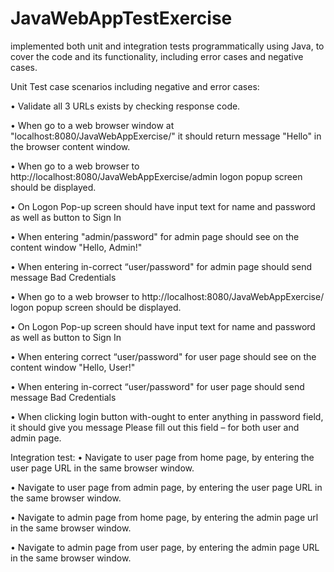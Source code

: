 # JavaWebAppTestExercise

implemented both unit and integration tests programmatically using Java, to cover the code and its functionality, including error cases and negative cases.

Unit Test case scenarios including negative and error cases: 


•	Validate all 3 URLs exists by checking response code.


•	When go to a web browser window at "localhost:8080/JavaWebAppExercise/" it should return message "Hello" in the browser content window. 

•	When go to a web browser to http://localhost:8080/JavaWebAppExercise/admin logon popup screen should be displayed.

•	On Logon Pop-up screen should have input text for name and password as well as button to Sign In

•	When entering "admin/password" for admin page should see on the content window "Hello, Admin!" 

•	When entering in-correct “user/password" for admin page should send message Bad Credentials 

•	When go to a web browser to http://localhost:8080/JavaWebAppExercise/ logon popup screen should be displayed.

•	On Logon Pop-up screen should have input text for name and password as well as button to Sign In

•	When entering correct “user/password" for user page should see on the content window "Hello, User!" 

•	When entering in-correct “user/password" for user page should send message Bad Credentials 

•	When clicking login button with-ought to enter anything in password field, it should give you message Please fill out this field – for both user and admin page.


Integration test:
•	Navigate to user page from home page, by entering the user page URL in the same browser window.

•	Navigate to user page from admin page, by entering the user page URL in the same browser window.

•	Navigate to admin page from home page, by entering the admin page url in the same browser window.

•	Navigate to admin page from user page, by entering the admin page URL in the same browser window.

